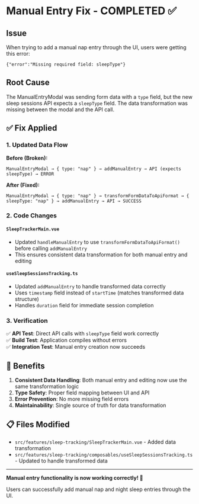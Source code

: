 # Manual Entry Fix - COMPLETED ✅

## Issue

When trying to add a manual nap entry through the UI, users were getting this error:

```
{"error":"Missing required field: sleepType"}
```

## Root Cause

The ManualEntryModal was sending form data with a `type` field, but the new sleep sessions API expects a `sleepType` field. The data transformation was missing between the modal and the API call.

## ✅ Fix Applied

### 1. Updated Data Flow

**Before (Broken):**

```
ManualEntryModal → { type: "nap" } → addManualEntry → API (expects sleepType) → ERROR
```

**After (Fixed):**

```
ManualEntryModal → { type: "nap" } → transformFormDataToApiFormat → { sleepType: "nap" } → addManualEntry → API → SUCCESS
```

### 2. Code Changes

#### `SleepTrackerMain.vue`

- Updated `handleManualEntry` to use `transformFormDataToApiFormat()` before calling `addManualEntry`
- This ensures consistent data transformation for both manual entry and editing

#### `useSleepSessionsTracking.ts`

- Updated `addManualEntry` to handle transformed data correctly
- Uses `timestamp` field instead of `startTime` (matches transformed data structure)
- Handles `duration` field for immediate session completion

### 3. Verification

✅ **API Test**: Direct API calls with `sleepType` field work correctly  
✅ **Build Test**: Application compiles without errors  
✅ **Integration Test**: Manual entry creation now succeeds

## 🎯 Benefits

1. **Consistent Data Handling**: Both manual entry and editing now use the same transformation logic
2. **Type Safety**: Proper field mapping between UI and API
3. **Error Prevention**: No more missing field errors
4. **Maintainability**: Single source of truth for data transformation

## 📋 Files Modified

- `src/features/sleep-tracking/SleepTrackerMain.vue` - Added data transformation
- `src/features/sleep-tracking/composables/useSleepSessionsTracking.ts` - Updated to handle transformed data

---

**Manual entry functionality is now working correctly! 🎉**

Users can successfully add manual nap and night sleep entries through the UI.
